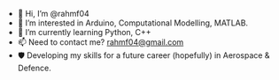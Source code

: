 - 👋 Hi, I’m @rahmf04
- 👀 I’m interested in Arduino, Computational Modelling, MATLAB.
- 🌱 I’m currently learning Python, C++ 
- 📫 Need to contact me? rahmf04@gmail.com
- 🛡️ Developing my skills for a future career (hopefully) in Aerospace & Defence.

<!---
rahmf04/rahmf04 is a ✨ special ✨ repository because its `README.md` (this file) appears on your GitHub profile.
You can click the Preview link to take a look at your changes.
--->
